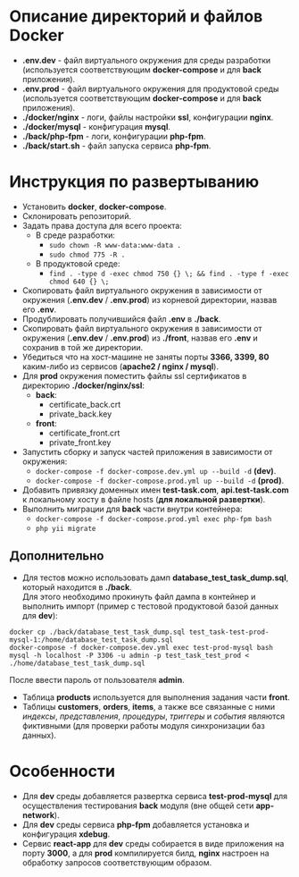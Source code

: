 # Описание директорий и файлов Docker
- **.env.dev** - файл виртуального окружения для среды разработки (используется соответствующим **docker-compose** и для **back** приложения).
- **.env.prod** - файл виртуального окружения для продуктовой среды (используется соответствующим **docker-compose** и для **back** приложения).
- **./docker/nginx** - логи, файлы настройки **ssl**, конфигурации **nginx**.
- **./docker/mysql** - конфигурация **mysql**.
- **./back/php-fpm** - логи, конфигурации **php-fpm**.
- **./back/start.sh** - файл запуска сервиса **php-fpm**.

# Инструкция по развертыванию
- Установить **docker**, **docker-compose**.
- Склонировать репозиторий.
- Задать права доступа для всего проекта:
    - В среде разработки:
        - ```sudo chown -R www-data:www-data .```
        - ```sudo chmod 775 -R .```
    - В продуктовой среде:
        - ```find . -type d -exec chmod 750 {} \; && find . -type f -exec chmod 640 {} \;```
- Скопировать файл виртуального окружения в зависимости от окружения (**.env.dev** / **.env.prod**) из корневой директории, назвав его **.env**.
- Продублировать получившийся файл **.env** в **./back**.
- Скопировать файл виртуального окружения в зависимости от окружения (**.env.dev** / **.env.prod**) из **./front**, назвав его **.env** и сохранив в той же директории.
- Убедиться что на хост-машине не заняты порты **3366, 3399, 80** каким-либо из сервисов (**apache2 / nginx / mysql**).
- Для **prod** окружения поместить файлы ssl сертификатов в директорию **./docker/nginx/ssl**:
  - **back**: 
    - certificate_back.crt
    - private_back.key
  - **front**: 
    - certificate_front.crt
    - private_front.key
- Запустить сборку и запуск частей приложения в зависимости от окружения:
  - ```docker-compose -f docker-compose.dev.yml up --build -d``` **(dev)**.
  - ```docker-compose -f docker-compose.prod.yml up --build -d``` **(prod)**.
- Добавить привязку доменных имен **test-task.com**, **api.test-task.com** к локальному хосту в файле hosts (**для локальной развертки**).
- Выполнить миграции для **back** части внутри контейнера: 
  - ```docker-compose -f docker-compose.prod.yml exec php-fpm bash```
  - ```php yii migrate```

## Дополнительно
- Для тестов можно использовать дамп **database_test_task_dump.sql**, который находится в **./back**.   
Для этого необходимо прокинуть файл дампа в контейнер и выполнить импорт (пример с тестовой продуктовой базой данных для **dev**):
```
docker cp ./back/database_test_task_dump.sql test_task-test-prod-mysql-1:/home/database_test_task_dump.sql
docker-compose -f docker-compose.dev.yml exec test-prod-mysql bash
mysql -h localhost -P 3306 -u admin -p test_task_test_prod < ./home/database_test_task_dump.sql
```
После ввести пароль от пользователя **admin**.

- Таблица **products** используется для выполнения задания части **front**.
- Таблицы **customers**, **orders**, **items**, а также все связанные с ними _индексы_, _представления_, _процедуры_, _триггеры_ и _события_ являются фиктивными (для проверки работы модуля синхронизации баз данных).

# Особенности
- Для **dev** среды добавляется развертка сервиса **test-prod-mysql** для осуществления тестирования **back** модуля (вне общей сети **app-network**).
- Для **dev** среды сервиса **php-fpm** добавляется установка и конфигурация **xdebug**.
- Сервис **react-app** для **dev** среды собирается в виде приложения на порту **3000**, а для **prod** компилируется билд, **nginx** настроен на обработку запросов соответствующим образом.
